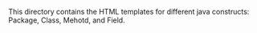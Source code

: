 This directory contains the HTML templates for different java constructs: Package, Class, Mehotd, and Field.